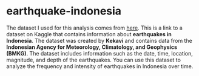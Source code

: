 # earthquake-indonesia

The dataset I used for this analysis comes from [here](https://www.kaggle.com/datasets/kekavigi/earthquakes-in-indonesia/data).
This is a link to a dataset on Kaggle that contains information about **earthquakes in Indonesia**. The dataset was created by **Kekavi** and contains data from the **Indonesian Agency for Meteorology, Climatology, and Geophysics (BMKG)**. The dataset includes information such as the date, time, location, magnitude, and depth of the earthquakes. You can use this dataset to analyze the frequency and intensity of earthquakes in Indonesia over time.
